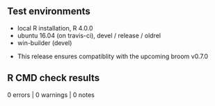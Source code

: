 ## Test environments
* local R installation, R 4.0.0
* ubuntu 16.04 (on travis-ci), devel / release / oldrel
* win-builder (devel)

- This release ensures compatiblity with the upcoming broom v0.7.0

## R CMD check results

0 errors | 0 warnings | 0 notes
